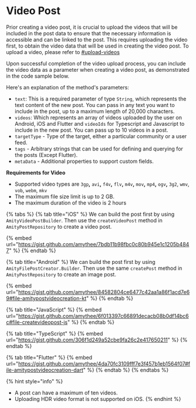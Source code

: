 # Video Post

Prior creating a video post, it is crucial to upload the videos that will be included in the post data to ensure that the necessary information is accessible and can be linked to the post. This requires uploading the video first, to obtain the video data that will be used in creating the video post. To upload a video, please refer to [#upload-videos](../../../core-concepts/files-images-and-videos/video-handling.md#upload-videos "mention")

Upon successful completion of the video upload process, you can include the video data as a parameter when creating a video post, as demonstrated in the code sample below.

Here's an explanation of the method's parameters:

* `text`: This is a required parameter of type `String`, which represents the text content of the new post. You can pass in any text you want to include in the post, up to a maximum length of 20,000 characters.
* `videos`: Which represents an array of videos uploaded by the user on Android, iOS and Flutter and `videoIds` for Typescript and Javascript to include in the new post. You can pass up to 10 videos in a post.
* `targetType` - Type of the target, either a particular community or a user feed.
* `tags` - Arbitrary strings that can be used for defining and querying for the posts (Except Flutter).
* `metaData` - Additional properties to support custom fields.

**Requirements for Video**

* Supported video types are `3gp`**,** `avi`**,** `f4v`**,** `flv`**,** `m4v`**,** `mov`**,** `mp4`**,** `ogv`**,** `3g2`, `wmv`, `vob`, `webm`, `mkv`
* The maximum file size limit is up to 2 GB.
* The maximum duration of the video is 2 hours

{% tabs %}
{% tab title="iOS" %}
We can build the post first by using `AmityVideoPostBuilder`. Then use the `createVideoPost` method in `AmityPostRepository` to create a video post.

{% embed url="https://gist.github.com/amythee/7bdb11b98fbc0c80b945e1c1205b4847" %}
{% endtab %}

{% tab title="Android" %}
We can build the post first by using `AmityFilePostCreator.Builder`. Then use the same `createPost` method in `AmityPostRepository` to create an image post.

{% embed url="https://gist.github.com/amythee/84582804ce6477c42aa1a86f1acd7e69#file-amitypostvideocreation-kt" %}
{% endtab %}

{% tab title="JavaScript" %}
{% embed url="https://gist.github.com/amythee/6f013397c66891decacb08b0df14bc6c#file-createvideopost-js" %}
{% endtab %}

{% tab title="TypeScript" %}
{% embed url="https://gist.github.com/306f1d249a52cbe9fa26c2e417650211" %}
{% endtab %}

{% tab title="Flutter" %}
{% embed url="https://gist.github.com/amythee/4da70fc3109fff7e3f457b1eb1564f07#file-amitypostvideocreation-dart" %}
{% endtab %}
{% endtabs %}

{% hint style="info" %}
* A post can have a maximum of ten videos.
* Uploading HDR video format is not supported on iOS.
{% endhint %}

